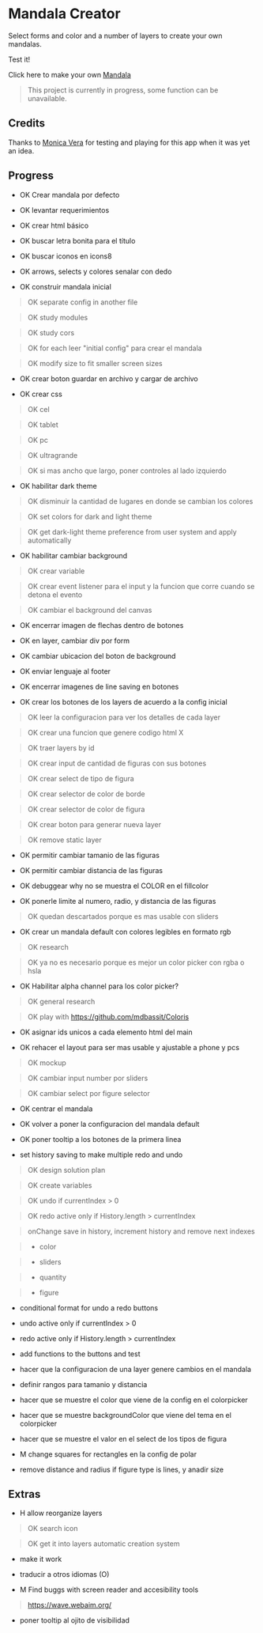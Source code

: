   

# Mandala Creator

Select forms and color and a number of layers to create your own mandalas.

Test it!

Click here to make your own [Mandala](https://naveduran.github.io/mandala_creator/)
> This project is currently in progress, some function can be unavailable.

## Credits

Thanks to [Monica Vera](https://www.linkedin.com/in/monica-vera-duran-91b46b278/) for testing and playing for this app when it was yet an idea.

## Progress


- OK Crear mandala por defecto

- OK levantar requerimientos

- OK crear html básico

- OK buscar letra bonita para el título

- OK buscar iconos en icons8

- OK arrows, selects y colores senalar con dedo

- OK construir mandala inicial

>OK separate config in another file

>OK study modules

>OK study cors

>OK for each leer "initial config" para crear el mandala

>OK modify size to fit smaller screen sizes

- OK crear boton guardar en archivo y cargar de archivo

- OK crear css

>OK cel

>OK tablet

>OK pc

>OK ultragrande

>OK si mas ancho que largo, poner controles al lado izquierdo

- OK habilitar dark theme

>OK disminuir la cantidad de lugares en donde se cambian los colores

>OK set colors for dark and light theme

>OK get dark-light theme preference from user system and apply automatically

- OK habilitar cambiar background

>OK crear variable

>OK crear event listener para el input y la funcion que corre cuando se detona el evento

>OK cambiar el background del canvas

- OK encerrar imagen de flechas dentro de botones

- OK en layer, cambiar div por form

- OK cambiar ubicacion del boton de background

- OK enviar lenguaje al footer

- OK encerrar imagenes de line saving en botones

- OK crear los botones de los layers de acuerdo a la config inicial

>OK leer la configuracion para ver los detalles de cada layer

>OK crear una funcion que genere codigo html X

>OK traer layers by id

>OK crear input de cantidad de figuras con sus botones

>OK crear select de tipo de figura

>OK crear selector de color de borde

>OK crear selector de color de figura

>OK crear boton para generar nueva layer

>OK remove static layer

- OK permitir cambiar tamanio de las figuras

- OK permitir cambiar distancia de las figuras

- OK debuggear why no se muestra el COLOR en el fillcolor

- OK ponerle limite al numero, radio, y distancia de las figuras

>OK quedan descartados porque es mas usable con sliders

- OK crear un mandala default con colores legibles en formato rgb

>OK research

>OK ya no es necesario porque es mejor un color picker con rgba o hsla

- OK Habilitar alpha channel para los color picker?

>OK general research

>OK play with https://github.com/mdbassit/Coloris

- OK asignar ids unicos a cada elemento html del main

- OK rehacer el layout para ser mas usable y ajustable a phone y pcs

>OK mockup

>OK cambiar input number por sliders

>OK cambiar select por figure selector

- OK centrar el mandala

- OK volver a poner la configuracion del mandala default

- OK poner tooltip a los botones de la primera linea

- set history saving to make multiple redo and undo

>OK design solution plan

>OK create variables

>OK undo if currentIndex > 0

>OK redo active only if History.length > currentIndex

>onChange save in history, increment history and remove next indexes

>- color

>- sliders

>- quantity

>- figure
  
  
  

- conditional format for undo a redo buttons

- undo active only if currentIndex > 0

- redo active only if History.length > currentIndex

- add functions to the buttons and test

- hacer que la configuracion de una layer genere cambios en el mandala

- definir rangos para tamanio y distancia

- hacer que se muestre el color que viene de la config en el colorpicker

- hacer que se muestre backgroundColor que viene del tema en el colorpicker

- hacer que se muestre el valor en el select de los tipos de figura

- M change squares for rectangles en la config de polar


- remove distance and radius if figure type is lines, y anadir size
  

## Extras

- H allow reorganize layers

>OK search icon

>OK get it into layers automatic creation system

- make it work

- traducir a otros idiomas (O)

- M Find buggs with screen reader and accesibility tools

>https://wave.webaim.org/

- poner tooltip al ojito de visibilidad
